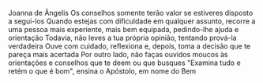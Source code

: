 Joanna de Ângelis
Os conselhos somente terão valor se estiveres disposto a segui-los Quando estejas com dificuldade em qualquer assunto, recorre a uma pessoa mais experiente, mais bem equipada, pedindo-lhe ajuda e orientação Todavia, não leves a tua própria opinião, tentando prová-la verdadeira Ouve com cuidado, reflexiona e, depois, toma a decisão que te pareça mais acertada
Por outro lado, não faças ouvidos moucos às orientações e conselhos que te deem ou que busques "Examina tudo e retém o que é bom", ensina o Apóstolo, em nome do Bem
